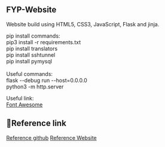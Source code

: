 ## FYP-Website
Website build using HTML5, CSS3, JavaScript, Flask and jinja.<br/>

pip install commands:<br/>
pip3 install -r requirements.txt<br/>
pip install translators<br/>
pip install sshtunnel<br/>
pip install pymysql<br/>
<br/>
Useful commands:<br/>
flask --debug run --host=0.0.0.0<br/>
python3 -m http.server<br/>

Useful link:<br/>
<a href="https://fontawesome.com/search?o=r&m=free" target="_blank">Font Awesome</a>

## 📌Reference link
<a href="https://github.com/jigar-sable/Portfolio-Website" target="_blank">Reference github</a>
<a href="https://jigarsable.netlify.app/" target="_blank">Reference Website</a>